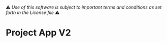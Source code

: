 :warning: *Use of this software is subject to important terms and conditions as set forth in the License file* :warning: 

Project App V2
====================
